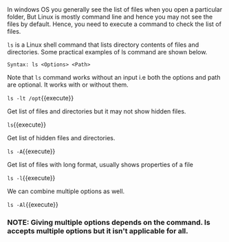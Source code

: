 
## #

In windows OS you generally see the list of files when you open a particular folder, But Linux is mostly command line and hence you may not see the files by default. Hence, you need to execute a command to check the list of files.

`ls` is a Linux shell command that lists directory contents of files and directories. Some practical examples of ls command are shown below.

`Syntax: ls <Options> <Path>`

Note that `ls` command works without an input i.e both the options and path are optional. It works with or without them.

`ls -lt /opt`{{execute}}

Get list of files and directories but it may not show hidden files.

`ls`{{execute}} 

Get list of hidden files and directories.

`ls -A`{{execute}}

Get list of files with long format, usually shows properties of a file

`ls -l`{{execute}} 

 We can combine multiple options as well.

`ls -Al`{{execute}}

### NOTE: Giving multiple options depends on the command. ls accepts multiple options but it isn't applicable for all.